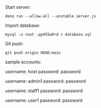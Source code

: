 Start server:

```shell
deno run --allow-all --unstable server.js
```

Import database:

```
mysql -u root -pp455w0rd < database.sql
```

Git push:

```
git push origin HEAD:main
```

sample accounts:

username: host password: password

username: admin1 password: password

username: staff1 password: password

username: user1 password: password
